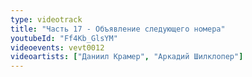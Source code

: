 ```yaml
---
type: videotrack
title: "Часть 17 - Объявление следующего номера"
youtubeId: "Ff4Kb_GlsYM"
videoevents: vevt0012
videoartists: ["Даниил Крамер", "Аркадий Шилклопер"]
---
```

